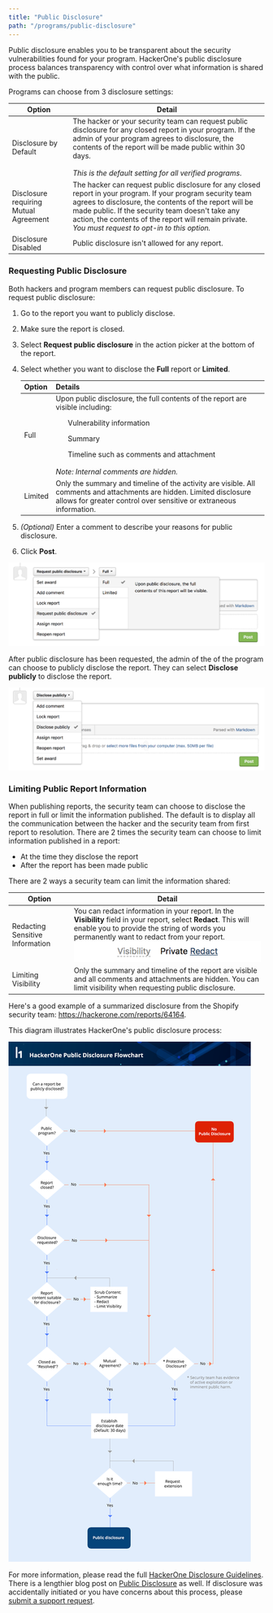 ```yaml
---
title: "Public Disclosure"
path: "/programs/public-disclosure"
---
```


Public disclosure enables you to be transparent about the security vulnerabilities found for your program. HackerOne's public disclosure process balances transparency with control over what information is shared with the public.  

Programs can choose from 3 disclosure settings:

Option | Detail
------ | -------
Disclosure by Default | The hacker or your security team can request public disclosure for any closed report in your program. If the admin of your program agrees to disclosure, the contents of the report will be made public within 30 days.<br> <br>*This is the default setting for all verified programs*. 
Disclosure requiring Mutual Agreement | The hacker can request public disclosure for any closed report in your program. If your program security team agrees to disclosure, the contents of the report will be made public. If the security team doesn't take any action, the contents of the report will remain private. <br>*You must request to opt-in to this option.* 
Disclosure Disabled | Public disclosure isn't allowed for any report.

### Requesting Public Disclosure
Both hackers and program members can request public disclosure. To request public disclosure:
1) Go to the report you want to publicly disclose. 
2) Make sure the report is closed. 
3) Select **Request public disclosure** in the action picker at the bottom of the report. 
4) Select whether you want to disclose the **Full** report or **Limited**. 
   
   Option | Details
   ------ | -------
   Full | Upon public disclosure, the full contents of the report are visible including:<ul>Vulnerability information</ul><ul>Summary</ul><ul>Timeline such as comments and attachment</ul><br>*Note: Internal comments are hidden.*  
   Limited | Only the summary and timeline of the activity are visible. All comments and attachments are hidden. Limited disclosure allows for greater control over sensitive or extraneous information. 
   
5) *(Optional)* Enter a comment to describe your reasons for public disclosure. 
6) Click **Post**.    

![public-disclosure-2](./images/public-disclosure-2.png)

After public disclosure has been requested, the admin of the of the program can choose to publicly disclose the report. They can select **Disclose publicly** to disclose the report. 

![public-disclosure-3](./images/public-disclosure-3.png)

### Limiting Public Report Information

When publishing reports, the security team can choose to disclose the report in full or limit the information published. The default is to display all the communication between the hacker and the security team from first report to resolution. There are 2 times the security team can choose to limit information published in a report: 
* At the time they disclose the report
* After the report has been made public

There are 2 ways a security team can limit the information shared: 

Option | Detail
------ | -------
Redacting Sensitive Information | You can redact information in your report. In the **Visibility** field in your report, select **Redact**. This will enable you to provide the string of words you permanently want to redact from your report. <br>![public-disclosure-4](./images/public-discloure-4.png)
Limiting Visibility | Only the summary and timeline of the report are visible and all comments and attachments are hidden. You can limit visibility when requesting public disclosure. 

Here's a good example of a summarized disclosure from the Shopify security team: https://hackerone.com/reports/64164.

This diagram illustrates HackerOne's public disclosure process: 

![public-disclosure](./images/public-disclosure.png)

For more information, please read the full [HackerOne Disclosure Guidelines](https://hackerone.com/disclosure-guidelines).  There is a lengthier blog post on [Public Disclosure](https://hackerone.com/blog/public-disclosure-on-hackerone?utm_source=h1&utm_medium=help&utm_campaign=hdpdw) as well.  If disclosure was accidentally initiated or you have concerns about this process, please [submit a support request](https://support.hackerone.com/hc/en-us/requests/new).
